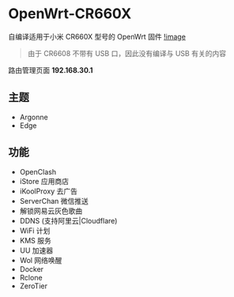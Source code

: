 # OpenWrt-CR660X
自编译适用于小米 CR660X 型号的 OpenWrt 固件
[!image](snap.png)
> 由于 CR6608 不带有 USB 口，因此没有编译与 USB 有关的内容

路由管理页面 **192.168.30.1**

## 主题
- Argonne
- Edge

## 功能
- OpenClash
- iStore 应用商店
- iKoolProxy 去广告
- ServerChan 微信推送
- 解锁网易云灰色歌曲
- DDNS (支持阿里云|Cloudflare)
- WiFi 计划
- KMS 服务
- UU 加速器
- Wol 网络唤醒
- Docker
- Rclone
- ZeroTier
